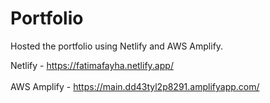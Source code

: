 # Portfolio 

Hosted the portfolio using Netlify and AWS Amplify. 

Netlify - https://fatimafayha.netlify.app/ <br>
<br>
AWS Amplify - https://main.dd43tyl2p8291.amplifyapp.com/
 
